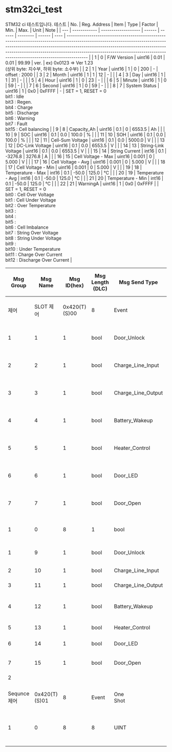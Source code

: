 # stm32ci_test
STM32 ci 테스트입니다.
테스트
| No. | Reg. Address | Item                | Type   | Factor | Min.     | Max.   | Unit | Note                                                                                                                                                                                                                                                                                                                               |
| --- | ------------ | ------------------- | ------ | ------ | -------- | ------ | ---- | ---------------------------------------------------------------------------------------------------------------------------------------------------------------------------------------------------------------------------------------------------------------------------------------------------------------------------------- |
| 1   | 0            | F/W Version         | uint16 | 0.01   | 0.01     | 99.99  | ver. | ex) 0x0123 => Ver 1.23<br>(상위 byte: 지수부, 하위 byte: 소수부)                                                                                                                                                                                                                                                                             |
| 2   | 1            | Year                | uint16 | 1      | 0        | 200    | \-   | offset : 2000                                                                                                                                                                                                                                                                                                                      |
| 3   | 2            | Month               | uint16 | 1      | 1        | 12     | \-   |                                                                                                                                                                                                                                                                                                                                    |
| 4   | 3            | Day                 | uint16 | 1      | 1        | 31     | \-   |                                                                                                                                                                                                                                                                                                                                    |
| 5   | 4            | Hour                | uint16 | 1      | 0        | 23     | \-   |                                                                                                                                                                                                                                                                                                                                    |
| 6   | 5            | Minute              | uint16 | 1      | 0        | 59     | \-   |                                                                                                                                                                                                                                                                                                                                    |
| 7   | 6            | Second              | uint16 | 1      | 0        | 59     | \-   |                                                                                                                                                                                                                                                                                                                                    |
| 8   | 7            | System Status       | uint16 | 1      | 0x0      | 0xFFFF | \-   | SET = 1, RESET = 0<br>bit1 : Idle<br>bit3 : Regen.<br>bit4 : Charge<br>bit5 : Discharge<br>bit6 : Warning<br>bit7 : Fault<br>bit15 : Cell balancing                                                                                                                                                                                |
| 9   | 8            | Capacity_Ah         | uint16 | 0.1    | 0        | 6553.5 | Ah   |                                                                                                                                                                                                                                                                                                                                    |
| 10  | 9            | SOC                 | uint16 | 0.1    | 0.0      | 100.0  | %    |                                                                                                                                                                                                                                                                                                                                    |
| 11  | 10           | SOH                 | uint16 | 0.1    | 0.0      | 100.0  | %    |                                                                                                                                                                                                                                                                                                                                    |
| 12  | 11           | Cell-Sum Voltage    | uint16 | 0.1    | 0.0      | 5000.0 | V    |                                                                                                                                                                                                                                                                                                                                    |
| 13  | 12           | DC-Link Voltage     | uint16 | 0.1    | 0.0      | 6553.5 | V    |                                                                                                                                                                                                                                                                                                                                    |
| 14  | 13           | String-Link Voltage | uint16 | 0.1    | 0.0      | 6553.5 | V    |                                                                                                                                                                                                                                                                                                                                    |
| 15  | 14           | String Current      | int16  | 0.1    | \-3276.8 | 3276.8 | A    |                                                                                                                                                                                                                                                                                                                                    |
| 16  | 15           | Cell Voltage - Max  | uint16 | 0.001  | 0        | 5.000  | V    |                                                                                                                                                                                                                                                                                                                                    |
| 17  | 16           | Cell Voltage - Avg  | uint16 | 0.001  | 0        | 5.000  | V    |                                                                                                                                                                                                                                                                                                                                    |
| 18  | 17           | Cell Voltage - Min  | uint16 | 0.001  | 0        | 5.000  | V    |                                                                                                                                                                                                                                                                                                                                    |
| 19  | 18           | Temperature - Max   | int16  | 0.1    | \-50.0   | 125.0  | ℃    |                                                                                                                                                                                                                                                                                                                                    |
| 20  | 19           | Temperature - Avg   | int16  | 0.1    | \-50.0   | 125.0  | ℃    |                                                                                                                                                                                                                                                                                                                                    |
| 21  | 20           | Temperature - Min   | int16  | 0.1    | \-50.0   | 125.0  | ℃    |                                                                                                                                                                                                                                                                                                                                    |
| 22  | 21           | WarningA            | uint16 | 1      | 0x0      | 0xFFFF |      | SET = 1, RESET = 0<br>bit0 : Cell Over Voltage<br>bit1 : Cell Under Voltage<br>bit2 : Over Temperature<br>bit3 :<br>bit4 :<br>bit5 :<br>bit6 : Cell Imbalance<br>bit7 : String Over Voltage<br>bit8 : String Under Voltage<br>bit9 :<br>bit10 : Under Temperature<br>bit11 : Charge Over Current<br>bit12 : Discharge Over Current |

| Msg Group  | Msg Name      | Msg ID(hex)   | Msg Length (DLC) | Msg Send Type      | Period<br>(ms)  | Signal Position (byte) | Start Bit<br>(in byte) | Start Bit<br>(in Msg)  | Signal Length (bit) | Data Type       | Signal Name    | Signal Description | Signal Unit | Resolution                        | Remark                 |
| ---------- | ------------- | ------------- | ---------------- | ------------------ | --------------- | ---------------------- | ---------------------- | ---------------------- | ------------------- | --------------- | -------------- | ------------------ | ----------- | --------------------------------- | ---------------------- |
| 제어         | SLOT 제어       | 0x420(T)(S)00 | 8                | Event              | One<br>Shot     | 0                      | 0                      | 0                      | 1                   | bool            | Battery_Lock   | 배터리 Lock 제어 활성     |             |                                   | 0: Inactive, 1: Active |
| 1          | 1             | 1             | bool             | Door_Unlock        | 도어 Unlock제어 활성  |                        |                        | 0: Inactive, 1: Active |
| 2          | 2             | 1             | bool             | Charge_Line_Input  | 충전 입력 제어 활성     |                        |                        | 0: Inactive, 1: Active |
| 3          | 3             | 1             | bool             | Charge_Line_Output | 충전 출력 제어 활성     |                        |                        | 0: Inactive, 1: Active |
| 4          | 4             | 1             | bool             | Battery_Wakeup     | 배터리 전원 공급 활성    |                        |                        | 0: Inactive, 1: Active |
| 5          | 5             | 1             | bool             | Heater_Control     | 히터 동작 활성        |                        |                        | 0: Inactive, 1: Active |
| 6          | 6             | 1             | bool             | Door_LED           | 도어 선택 LED 표시 활성 |                        |                        | 0: Inactive, 1: Active |
| 7          | 7             | 1             | bool             | Door_Open          | 도어 열림 기능 활성     |                        |                        | 0: Inactive, 1: Active |
| 1          | 0             | 8             | 1                | bool               | Battery_Lock    | 배터리 Lock 제어            |                        |                        | 0: Unlock, 1: Lock  |
| 1          | 9             | 1             | bool             | Door_Unlock        | 도어 Unlock제어     |                        |                        | 0: Lock, 1: Unlock     |
| 2          | 10            | 1             | bool             | Charge_Line_Input  | 충전 입력 제어        |                        |                        | 0: Off, 1: On          |
| 3          | 11            | 1             | bool             | Charge_Line_Output | 충전 출력 제어        |                        |                        | 0: Off, 1: On          |
| 4          | 12            | 1             | bool             | Battery_Wakeup     | 배터리 전원 공급       |                        |                        | 0: Sleep, 1: Wakeup    |
| 5          | 13            | 1             | bool             | Heater_Control     | 히터 동작           |                        |                        | 0: Off, 1: On          |
| 6          | 14            | 1             | bool             | Door_LED           | 도어 선택 LED 표시    |                        |                        | 0: Off, 1: On          |
| 7          | 15            | 1             | bool             | Door_Open          | 도어 열림 기능        |                        |                        | 0: None, 1: Open       |
| 2          |               |               |                  |                    |                 |                        |                        |                        |                     |
|            |               |               |                  |                    |                 |                        |                        |                        |                     |
| Sequnce 제어 | 0x420(T)(S)01 | 8             | Event            | One<br>Shot        | 0               | 0                      | 0                      | 1                      | bool                | Work_Seq_Change | Slot 동작 시퀀스 변경 |                    |             | 0: Don’t care, 1: Sequence Change |
|            |               |               |                  |                    |                 |                        |                        |                        |
|            |               |               |                  |                    |                 |                        |                        |                        |
| 1          | 0             | 8             | 8                | UINT               | Work_Sequence   | 작업 동작 시퀀스 상태           |                        |                        | 변수 정리 참조            |
|            |               |               |                  |                    |                 |                        |                        |                        |                     |
|            |               |               |                  |                    |                 |                        |                        |                        |                     |
|            |               |               |                  |                    |                 |                        |                        |                        |                     |
